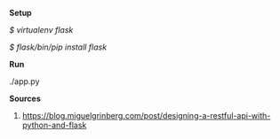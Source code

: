 **Setup**

_$ virtualenv flask_

_$ flask/bin/pip install flask_



**Run**

./app.py

**Sources**
1. https://blog.miguelgrinberg.com/post/designing-a-restful-api-with-python-and-flask
